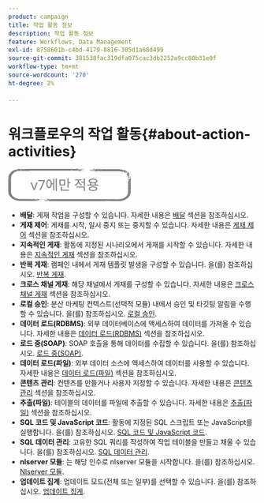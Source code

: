 ```yaml
---
product: campaign
title: 작업 활동 정보
description: 작업 활동 정보
feature: Workflows, Data Management
exl-id: 8758601b-c4bd-4179-8816-305d1a68d499
source-git-commit: 381538fac319dfa075cac3db2252a9cc80b31e0f
workflow-type: tm+mt
source-wordcount: '270'
ht-degree: 2%

---
```


# 워크플로우의 작업 활동{#about-action-activities}

![](../../assets/v7-only.svg)

* **배달**: 게재 작업을 구성할 수 있습니다. 자세한 내용은 [배달](delivery.md) 섹션을 참조하십시오.
* **게재 제어**: 게재를 시작, 일시 중지 또는 중지할 수 있습니다. 자세한 내용은 [게재 제어](delivery-control.md) 섹션을 참조하십시오.
* **지속적인 게재**: 활동에 지정된 시나리오에서 게재를 시작할 수 있습니다. 자세한 내용은 [지속적인 게재](continuous-delivery.md) 섹션을 참조하십시오.
* **반복 게재**: 캠페인 내에서 게재 템플릿 발생을 구성할 수 있습니다. 을(를) 참조하십시오. [반복 게재](recurring-delivery.md).
* **크로스 채널 게재**: 해당 채널에서 게재를 구성할 수 있습니다. 자세한 내용은 [크로스 채널 게재](cross-channel-deliveries.md) 섹션을 참조하십시오.
* **로컬 승인**: 분산 마케팅 컨텍스트(선택적 모듈) 내에서 승인 및 타깃팅 알림을 수행할 수 있습니다. 을(를) 참조하십시오. [로컬 승인](local-approval.md).
* **데이터 로드(RDBMS)**: 외부 데이터베이스에 액세스하여 데이터를 가져올 수 있습니다. 자세한 내용은 [데이터 로드(RDBMS)](data-loading--rdbms-.md) 섹션을 참조하십시오.
* **로드 중(SOAP)**: SOAP 호출을 통해 데이터를 수집할 수 있습니다. 을(를) 참조하십시오. [로드 중(SOAP)](loading--soap-.md).
* **데이터 로드(파일)**: 외부 데이터 소스에 액세스하여 데이터를 사용할 수 있습니다. 자세한 내용은 [데이터 로드(파일)](data-loading--file-.md) 섹션을 참조하십시오.
* **콘텐츠 관리**: 컨텐츠를 만들거나 사용자 지정할 수 있습니다. 자세한 내용은 [콘텐츠 관리](content-management.md) 섹션을 참조하십시오.
* **추출(파일)**: 테이블의 데이터를 파일에 추출할 수 있습니다. 자세한 내용은 [추출(파일)](extraction--file-.md) 섹션을 참조하십시오.
* **SQL 코드 및 JavaScript 코드**: 활동에 지정된 SQL 스크립트 또는 JavaScript를 실행합니다. 을(를) 참조하십시오. [SQL 코드 및 JavaScript 코드](sql-code-and-javascript-code.md).
* **SQL 데이터 관리**: 고유한 SQL 쿼리를 작성하여 작업 테이블을 만들고 채울 수 있습니다. 을(를) 참조하십시오. [SQL 데이터 관리](sql-data-management.md).
* **nlserver 모듈**: 는 해당 인수로 nlserver 모듈을 시작합니다. 을(를) 참조하십시오. [Nlserver 모듈](nlserver-module.md).
* **업데이트 집계**: 업데이트 모드(전체 또는 일부)를 선택할 수 있습니다. 을(를) 참조하십시오. [업데이트 집계](update-aggregate.md).
